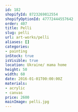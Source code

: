 ```yaml
---
id: 182
shopifyId: 8723269812554
shopifyOptionId: 47772444557642
order: 407
title: Pelli
slug: pelli
url: art-works/pelli
aliases: []
categories:
- painting
inStock: true
isVisible: true
location: Ukraine/ mama home
height: 50
width: 60
date: 2016-01-01T00:00:00Z
materials:
- acrylic
- canvas
price: 2600
mainImage: pelli.jpg
---
```


